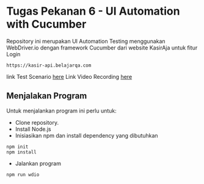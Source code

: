 # Tugas Pekanan 6 - UI Automation with Cucumber

Repository ini merupakan UI Automation Testing menggunakan WebDriver.io dengan framework Cucumber dari website KasirAja untuk fitur Login
```
https://kasir-api.belajarqa.com
```

link Test Scenario [here][linkTestCases]
Link Video Recording [here][linkVideo]

## Menjalakan Program
Untuk menjalankan program ini perlu untuk:
- Clone repository.
- Install Node.js 
- Inisiasikan npm dan install dependency yang dibutuhkan
```
npm init
npm install
```
- Jalankan program
```
npm run wdio
```



[linkTestCases]: https://docs.google.com/spreadsheets/d/1mgG_GPnb0jCOBtLQ2jx6wirDFFo1MhpvYj9cLVQV5Ew/edit?usp=sharing
[linkVideo]: https://drive.google.com/file/d/1C7PVypcSkUCHV1iXy9OpJFPrmYF2tmjg/view?usp=sharing
